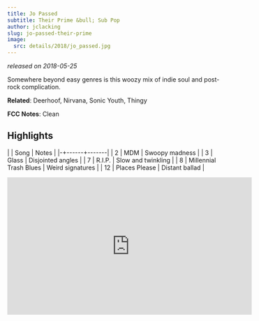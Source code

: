 ```yaml
---
title: Jo Passed
subtitle: Their Prime &bull; Sub Pop
author: jclacking
slug: jo-passed-their-prime
image:
  src: details/2018/jo_passed.jpg
---
```

_released on 2018-05-25_

Somewhere beyond easy genres is this woozy mix of indie soul and post-rock complication.

**Related**: Deerhoof, Nirvana, Sonic Youth, Thingy

<!--more-->

**FCC Notes**: Clean

## Highlights

| | Song | Notes |
|-+------+-------|
| 2 | MDM | Swoopy madness |
| 3 | Glass | Disjointed angles |
| 7 | R.I.P. | Slow and twinkling |
| 8 | Millennial Trash Blues | Weird signatures |
| 12 | Places Please | Distant ballad |

<div class="tlo-detail-video"><iframe width="560" height="315" src="https://www.youtube.com/embed/03HZ0d0VBnk" frameborder="0" allow="autoplay; encrypted-media" allowfullscreen></iframe></div>
